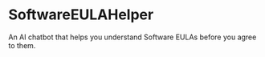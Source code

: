 # SoftwareEULAHelper
An AI chatbot that helps you understand Software EULAs before you agree to them.
